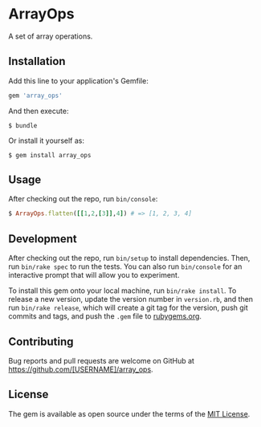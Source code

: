 # ArrayOps

A set of array operations.

## Installation

Add this line to your application's Gemfile:

```ruby
gem 'array_ops'
```

And then execute:

    $ bundle

Or install it yourself as:

    $ gem install array_ops

## Usage

After checking out the repo, run `bin/console`:

```ruby
$ ArrayOps.flatten([[1,2,[3]],4]) # => [1, 2, 3, 4]
```

## Development

After checking out the repo, run `bin/setup` to install dependencies. Then, run `bin/rake spec` to run the tests. You can also run `bin/console` for an interactive prompt that will allow you to experiment.

To install this gem onto your local machine, run `bin/rake install`. To release a new version, update the version number in `version.rb`, and then run `bin/rake release`, which will create a git tag for the version, push git commits and tags, and push the `.gem` file to [rubygems.org](https://rubygems.org).

## Contributing

Bug reports and pull requests are welcome on GitHub at https://github.com/[USERNAME]/array_ops.

## License

The gem is available as open source under the terms of the [MIT License](https://opensource.org/licenses/MIT).
